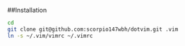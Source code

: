 ##Installation

```bash
cd
git clone git@github.com:scorpio147wbh/dotvim.git .vim
ln -s ~/.vim/vimrc ~/.vimrc
```
